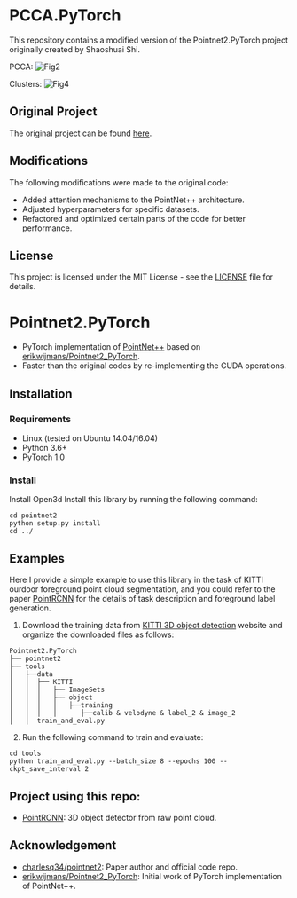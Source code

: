 # PCCA.PyTorch

This repository contains a modified version of the Pointnet2.PyTorch project originally created by Shaoshuai Shi.


PCCA:
![Fig2](https://github.com/user-attachments/assets/dfdc9571-cb5b-4a98-8be3-9013bb8203b4)


Clusters:
![Fig4](https://github.com/user-attachments/assets/618f3660-3290-4fb8-ba56-efa1778546f7)


## Original Project

The original project can be found [here](https://github.com/sshaoshuai/Pointnet2.PyTorch).

## Modifications

The following modifications were made to the original code:
- Added attention mechanisms to the PointNet++ architecture.
- Adjusted hyperparameters for specific datasets.
- Refactored and optimized certain parts of the code for better performance.

## License

This project is licensed under the MIT License - see the [LICENSE](LICENSE) file for details.



# Pointnet2.PyTorch

* PyTorch implementation of [PointNet++](https://arxiv.org/abs/1706.02413) based on [erikwijmans/Pointnet2_PyTorch](https://github.com/erikwijmans/Pointnet2_PyTorch).
* Faster than the original codes by re-implementing the CUDA operations. 

## Installation
### Requirements
* Linux (tested on Ubuntu 14.04/16.04)
* Python 3.6+
* PyTorch 1.0
  
### Install 
Install Open3d
Install this library by running the following command:

```shell
cd pointnet2
python setup.py install
cd ../
```

## Examples
Here I provide a simple example to use this library in the task of KITTI ourdoor foreground point cloud segmentation, and you could refer to the paper [PointRCNN](https://arxiv.org/abs/1812.04244) for the details of task description and foreground label generation.

1. Download the training data from [KITTI 3D object detection](http://www.cvlibs.net/datasets/kitti/eval_object.php?obj_benchmark=3d) website and organize the downloaded files as follows:
```
Pointnet2.PyTorch
├── pointnet2
├── tools
│   ├──data
│   │  ├── KITTI
│   │  │   ├── ImageSets
│   │  │   ├── object
│   │  │   │   ├──training
│   │  │   │      ├──calib & velodyne & label_2 & image_2
│   │  train_and_eval.py
```

2. Run the following command to train and evaluate:
```shell
cd tools
python train_and_eval.py --batch_size 8 --epochs 100 --ckpt_save_interval 2 
```



## Project using this repo:
* [PointRCNN](https://github.com/sshaoshuai/PointRCNN): 3D object detector from raw point cloud.

## Acknowledgement
* [charlesq34/pointnet2](https://github.com/charlesq34/pointnet2): Paper author and official code repo.
* [erikwijmans/Pointnet2_PyTorch](https://github.com/erikwijmans/Pointnet2_PyTorch): Initial work of PyTorch implementation of PointNet++. 
